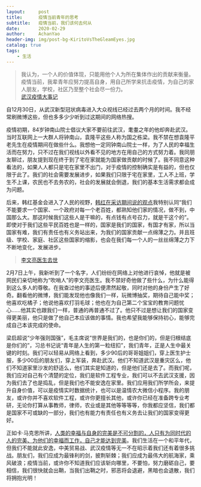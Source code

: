 ```yaml
---
layout:     post
title:      疫情当前青年的思考
subtitle:   疫情当前，我们该何去何从
date:       2020-02-29
author:     AchanYao
header-img: img/post-bg-KiritoVsTheGleamEyes.jpg
catalog: true
tags:
    - 生活
---
```


> 我认为，一个人的价值体现，只能用他个人为所在集体作出的贡献来衡量。疫情当前，我辈青年应努力提高自身，用自己所学来抗击疫情，为自己的家人朋友，学校，社区乃至整个社会尽一份力。  
> [武汉疫情大事记](https://zhuanlan.zhihu.com/p/105528719)

自12月30日，从武汉新型冠状病毒进入大众视线已经过去两个月的时间。我不经常刷微博这些，但也多多少少听到过这期间的网络热搜。

疫情初期，84岁钟南山院士倡议大家不要前往武汉，耄耋之年的他却奔赴武汉。当时互联网上一大群人将钟南山，袁隆平这些人称为国之栋梁。我不禁在想袁隆平老先生在疫情期间在做些什么。我想他一定同钟南山院士一样，为了人民的幸福生活而在努力，只不过在我们视线以外看不见的地方在用自己的方式努力着。我同朋友聊过，朋友提到现在终于到了宅在家就能为国家做贡献的时候了。我不同意这种看法的，如果人人都只是宅在家里不出门，对于疫情的控制确实是有益的，但也仅限于此了。我们的社会需要发展进步，如果我们只限于宅在家里，工人不上班，学生不上课，农民也不去务农的，社会的发展就会倒退，我们的基本生活需求都会成为问题。

后来，韩红基金会进入了人民的视野，[韩红在采访期间说的观点](https://b23.tv/av85907710)我特别认同“我们不能要求一个国家、一个政府对每一个老百姓，都熟知他们家的情况，做不到，中国那么大。那这时候我们这些人是干嘛的，有点钱有点号召力，就是干这个的”。即使对于我们这些平民百姓也是一样的，国家是我们的国家，有国才有家，所以当国家有难，我们有责任也有义务站出来，为我们的国家贡献一点绵薄之力。并且班级、学校、家庭、社区这些国家的缩影，也会在我们每一个人的一丝丝绵薄之力下不断地变化，发展进步。

> [李文亮医生去世](https://www.weibo.com/ttarticle/p/show?id=2309404469421576946068)

2月7日上午，我新听到了一个名字，人们纷纷在网络上对他进行哀悼，他就是被网民们亲切地称为“吹哨人”的李文亮医生。我不禁好奇他做了些什么，为什么能得到这么多人的尊敬。在我查过他的事迹后便肃然起敬，同时对他的身份产生了好奇。翻看他的微博，我们能发现他也像我们一样，玩微博抽奖，期待自己能中奖；他喜欢吃橘子；他说他喜欢打羽毛球；他也在为自己第二个宝宝的教育问题忧心……他其实也跟我们一样，普通的再普通不过了。他只不过是想让我们的国家变得更美丽，他只是做了他自己本应该做的事情。我也希望我能够保持初心，能够完成自己本该完成的使命。

梁启超说“少年强则国强”，毛主席说“世界是我们的，也是你们的，但是归根结底是你们的”，习总书记说“青年是人生的第一粒纽扣”，我们青年，正是人生中最关键的时刻。我们可以轻易从网络上看到，多少90后的哥哥姐姐们，穿上医生护士服，多少00后的朋友们，穿上军装，奔赴武汉。他们不知道武汉是重灾区么，他们不知道家里沙发的舒适么，他们其实是知道的，但是他们还是去了。而我们呢，我们应对自己有个清楚的定位，我们是软件工程专业，我们可以不去武汉支援，因为我们去了也是捣乱，但是我们也不能安逸在家里。我们应用我们所学所会，来提升自身价值，可以是疫情实时数据统计，也可以是温情农大微信小程序。我的朋友，或许你并不喜欢软件工程，或许你更擅长其他，或许你已经在准备跨专业考研，无论你打算从事教师，律师，农业或是其他等等等等，你我都应坚信，我们都是国家不可或缺的一部分，我们也有能力有责任也有义务去让我们的国家变得更好。

正如卡·马克思所讲，[人类的幸福与自身的完美是不可分割的，人只有为同时代的人的完美、为他们的幸福而工作，自己才能达到完美](https://www.marxists.org/chinese/marx/marxist.org-chinese-marx-1835-8.htm)。我们生活在一个和平年代，但我们不能就此安逸，中美贸易战、武汉疫情等无一不在昭示着我们还有着很多挑战。朋友们，我们应成为最锋利的剑，披荆斩棘；我们应成为最伟大的航海家，乘风破浪；疫情当前，或许你不知道我们应该斩向哪里，不要怕，努力磨砺自己，要相信，我们很快就会出鞘，当我们出鞘之时，邪恶将会退避，黑暗也会退散，我们将拥抱光明！
